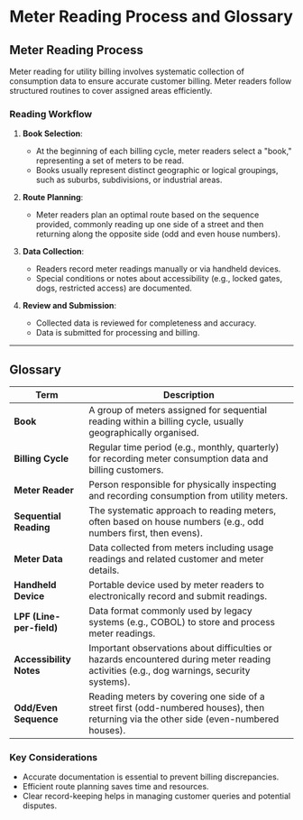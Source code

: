 # Meter Reading Process and Glossary

## Meter Reading Process

Meter reading for utility billing involves systematic collection of consumption data to ensure accurate customer billing. Meter readers follow structured routines to cover assigned areas efficiently.

### Reading Workflow

1. **Book Selection**:
    - At the beginning of each billing cycle, meter readers select a "book," representing a set of meters to be read.
    - Books usually represent distinct geographic or logical groupings, such as suburbs, subdivisions, or industrial areas.

2. **Route Planning**:
    - Meter readers plan an optimal route based on the sequence provided, commonly reading up one side of a street and then returning along the opposite side (odd and even house numbers).

3. **Data Collection**:
    - Readers record meter readings manually or via handheld devices.
    - Special conditions or notes about accessibility (e.g., locked gates, dogs, restricted access) are documented.

4. **Review and Submission**:
    - Collected data is reviewed for completeness and accuracy.
    - Data is submitted for processing and billing.

---

## Glossary

| Term                     | Description                                                                                                                              |
|--------------------------|------------------------------------------------------------------------------------------------------------------------------------------|
| **Book**                 | A group of meters assigned for sequential reading within a billing cycle, usually geographically organised.                              |
| **Billing Cycle**        | Regular time period (e.g., monthly, quarterly) for recording meter consumption data and billing customers.                               |
| **Meter Reader**         | Person responsible for physically inspecting and recording consumption from utility meters.                                              |
| **Sequential Reading**   | The systematic approach to reading meters, often based on house numbers (e.g., odd numbers first, then evens).                           |
| **Meter Data**           | Data collected from meters including usage readings and related customer and meter details.                                              |
| **Handheld Device**      | Portable device used by meter readers to electronically record and submit readings.                                                      |
| **LPF (Line-per-field)** | Data format commonly used by legacy systems (e.g., COBOL) to store and process meter readings.                                           |
| **Accessibility Notes**  | Important observations about difficulties or hazards encountered during meter reading activities (e.g., dog warnings, security systems). |
| **Odd/Even Sequence**    | Reading meters by covering one side of a street first (odd-numbered houses), then returning via the other side (even-numbered houses).   |

### Key Considerations
- Accurate documentation is essential to prevent billing discrepancies.
- Efficient route planning saves time and resources.
- Clear record-keeping helps in managing customer queries and potential disputes.

